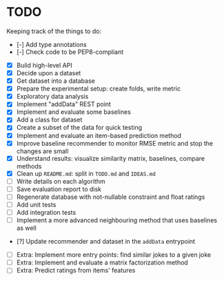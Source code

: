 # TODO

Keeping track of the things to do:

- [-] Add type annotations
- [-] Check code to be PEP8-compliant
- [x] Build high-level API
- [x] Decide upon a dataset
- [x] Get dataset into a database
- [x] Prepare the experimental setup: create folds, write metric
- [x] Exploratory data analysis
- [x] Implement "addData" REST point
- [x] Implement and evaluate some baselines
- [x] Add a class for dataset
- [x] Create a subset of the data for quick testing
- [x] Implement and evaluate an item-based prediction method
- [x] Improve baseline recommender to monitor RMSE metric and stop the changes are small
- [x] Understand results: visualize similarity matrix, baselines, compare methods
- [x] Clean up `README.md`: split in `TODO.md` and `IDEAS.md`
- [ ] Write details on each algorithm
- [ ] Save evaluation report to disk
- [ ] Regenerate database with not-nullable constraint and float ratings
- [ ] Add unit tests
- [ ] Add integration tests
- [ ] Implement a more advanced neighbouring method that uses baselines as well
- [?] Update recommender and dataset in the `addData` entrypoint
- [ ] Extra: Implement more entry points: find similar jokes to a given joke
- [ ] Extra: Implement and evaluate a matrix factorization method
- [ ] Extra: Predict ratings from items' features
